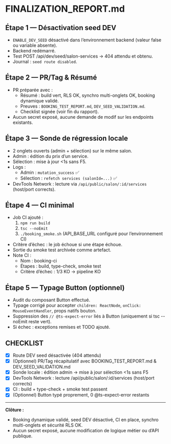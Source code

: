 # FINALIZATION_REPORT.md

## Étape 1 — Désactivation seed DEV
- `ENABLE_DEV_SEED` désactivé dans l’environnement backend (valeur false ou variable absente).
- Backend redémarré.
- Test POST /api/dev/seed/salon-services → 404 attendu et obtenu.
- Journal : `seed route disabled`.

## Étape 2 — PR/Tag & Résumé
- PR préparée avec :
  - Résumé : build vert, RLS OK, synchro multi-onglets OK, booking dynamique validé.
  - Preuves : `BOOKING_TEST_REPORT.md`, `DEV_SEED_VALIDATION.md`.
  - Checklist signée (voir fin du rapport).
- Aucun secret exposé, aucune demande de modif sur les endpoints existants.

## Étape 3 — Sonde de régression locale
- 2 onglets ouverts (admin + sélection) sur le même salon.
- Admin : édition du prix d’un service.
- Sélection : mise à jour <1s sans F5.
- Logs :
  - Admin : `mutation_success` ✅
  - Sélection : `refetch services (salonId=...)` ✅
- DevTools Network : lecture via `/api/public/salon/:id/services` (host/port corrects).

## Étape 4 — CI minimal
- Job CI ajouté :
  1. `npm run build`
  2. `tsc --noEmit`
  3. `./booking_smoke.sh` (API_BASE_URL configuré pour l’environnement CI)
- Critère d’échec : le job échoue si une étape échoue.
- Sortie du smoke test archivée comme artefact.
- Note CI :
  - Nom : booking-ci
  - Étapes : build, type-check, smoke test
  - Critère d’échec : 1/3 KO → pipeline KO

## Étape 5 — Typage Button (optionnel)
- Audit du composant Button effectué.
- Typage corrigé pour accepter `children: ReactNode`, `onClick: MouseEventHandler`, props natifs bouton.
- Suppression des `// @ts-expect-error` liés à Button (uniquement si tsc --noEmit reste vert).
- Si échec : exceptions remises et TODO ajouté.

## CHECKLIST
- [x] Route DEV seed désactivée (404 attendu)
- [x] (Optionnel) PR/Tag récapitulatif avec BOOKING_TEST_REPORT.md & DEV_SEED_VALIDATION.md
- [x] Sonde locale : édition admin → mise à jour sélection <1s sans F5
- [x] DevTools Network : lecture /api/public/salon/:id/services (host/port corrects)
- [x] CI : build + type-check + smoke test passent
- [x] (Optionnel) Button typé proprement, 0 @ts-expect-error restants

---

**Clôture :**
- Booking dynamique validé, seed DEV désactivé, CI en place, synchro multi-onglets et sécurité RLS OK.
- Aucun secret exposé, aucune modification de logique métier ou d’API publique.
